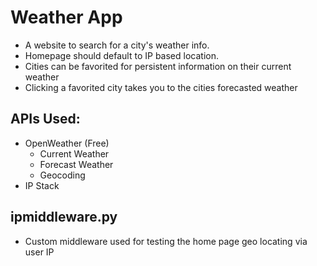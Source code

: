 # Weather App
- A website to search for a city's weather info. 
- Homepage should default to IP based location. 
- Cities can be favorited for persistent information on their current weather
- Clicking a favorited city takes you to the cities forecasted weather

## APIs Used:
- OpenWeather (Free)
    - Current Weather
    - Forecast Weather
    - Geocoding
- IP Stack

## ipmiddleware.py
- Custom middleware used for testing the home page geo locating via user IP

